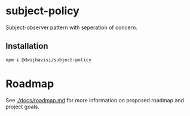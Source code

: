 # subject-policy

Subject-observer pattern with seperation of concern.

## Installation

```bash
npm i @dwijbavisi/subject-policy
```

# Roadmap
See [./docs/roadmap.md](./docs/roadmap.md) for more information on proposed
roadmap and project goals.
